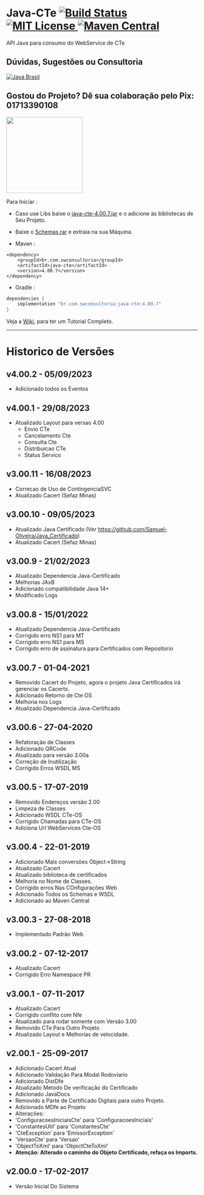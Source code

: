 # Java-CTe [![Build Status](https://travis-ci.org/Samuel-Oliveira/Java_CTe.svg?branch=master)](https://travis-ci.org/Samuel-Oliveira/Java_CTe) [![MIT License](https://img.shields.io/github/license/Samuel-Oliveira/Java_CTe.svg) ](https://github.com/Samuel-Oliveira/Java_CTe/blob/master/LICENSE) [![Maven Central](https://img.shields.io/maven-central/v/br.com.swconsultoria/java-cte.svg?label=Maven%20Central)](https://search.maven.org/artifact/br.com.swconsultoria/java-cte/4.00.7/jar)
API Java para consumo do WebService de CTe

## Dúvidas, Sugestões ou Consultoria
[![Java Brasil](https://discordapp.com/api/guilds/519583346066587676/widget.png?style=banner2)](https://discord.gg/ZXpqnaV)

## Gostou do Projeto? Dê sua colaboração pelo Pix: 01713390108
<img src="https://swconsultoria.com.br/pix.png" width="200">

Para Iniciar :
- Caso use Libs baixe o [java-cte-4.00.7.jar](https://github.com/Samuel-Oliveira/Java_CTe/raw/master/java-cte-4.00.7.jar) e o adicione às bibliotecas de Seu Projeto.

- Baixe o [Schemas.rar](https://github.com/Samuel-Oliveira/Java_CTe/raw/master/Schemas.rar) e extraia na sua Máquina.

- Maven :
```
<dependency>
    <groupId>br.com.swconsultoria</groupId>
    <artifactId>java-cte</artifactId>
    <version>4.00.7</version>
</dependency>
```

- Gradle :
```groovy
dependencies {
    implementation "br.com.swconsultoria:java-cte:4.00.7"
}
```

Veja a [Wiki](https://Samuel-Oliveira.github.io/Java_CTe/), para ter um Tutorial Completo.

________________________________________________________________________________________________

# Historico de Versões

## v4.00.2 - 05/09/2023
- Adicionado todos os Eventos

## v4.00.1 - 29/08/2023
- Atualizado Layout para versao 4.00
    - Envio CTe
    - Cancelamento Cte
    - Consulta Cte
    - Distribuicao CTe
    - Status Servico

## v3.00.11 - 16/08/2023
- Correcao de Uso de ContingenciaSVC
- Atualizado Cacert (Sefaz Minas)

## v3.00.10 - 09/05/2023
- Atualizado Java Certificado (Ver https://github.com/Samuel-Oliveira/Java_Certificado)
- Atualizado Cacert (Sefaz Minas)

## v3.00.9 - 21/02/2023
- Atualizado Dependencia Java-Certificado
- Melhorias JAxB
- Adicionado compatibilidade Java 14+
- Modificado Logs

## v3.00.8 - 15/01/2022
- Atualizado Dependencia Java-Certificado
- Corrigido erro NS1 para MT
- Corrigido erro NS1 para MS
- Corrigido erro de assinatura para Certificados com Repositorio

## v3.00.7 - 01-04-2021
- Removido Cacert do Projeto, agora o projeto Java Certificados irá gerenciar os Cacerts.
- Adicionado Retorno de Cte OS
- Melhoria nos Logs
- Atualizado Dependencia Java-Certificado

## v3.00.6 - 27-04-2020
- Refatoração de Classes
- Adicionado QRCode
- Atualizado para versão 3.00a
- Correção de Inutilização
- Corrigido Erros WSDL MS

## v3.00.5 - 17-07-2019
- Removido Endereços versão 2.00
- Limpeza de Classes
- Adicionado WSDL CTe-OS
- Corrigido Chamadas para CTe-OS
- Adiciona Url WebServices Cte-OS

## v3.00.4 - 22-01-2019
- Adicionado Mais conversões Object->String
- Atualizado Cacert
- Atualizado biblioteca de certificados
- Melhoria no Nome de Classes.
- Corrigido erros Nas COnfigurações Web
- Adicionado Todos os Schemas e WSDL
- Adicionado ao Maven Central

## v3.00.3 - 27-08-2018
- Implementado Padrão Web

## v3.00.2 - 07-12-2017
- Atualizado Cacert
- Corrigido Erro Namespace PR

## v3.00.1 - 07-11-2017
- Atualizado Cacert
- Corrigido conflito com Nfe
- Atualizado para rodar somente com Versão 3.00
- Removido CTe Para Outro Projeto
- Atualizado Layout e Melhorias de velocidade.

## v2.00.1 - 25-09-2017
- Adicionado Cacert Atual
- Adicionado Validação Para Modal Rodoviario
- Adicionado DistDfe
- Atualizado Metodo De verificação do Certificado
- Adicionado JavaDocs
- Removido a Parte de Certificado Digitais para outro Projeto.
- Adicionado MDfe ao Projeto
- Alterações:
- 'ConfiguracoesIniciaisCte' para 'ConfiguracoesIniciais'
- 'ConstantesUtil' para 'ConstantesCte'
- 'CteException' para 'EmissorException'
- 'VersaoCte' para 'Versao'
- 'ObjectToXml' para 'ObjectCteToXml'
- **Atenção: Alterado o caminho do Objeto Certificado, refaça os Imports.**

## v2.00.0 - 17-02-2017
- Versão Inicial Do Sistema

